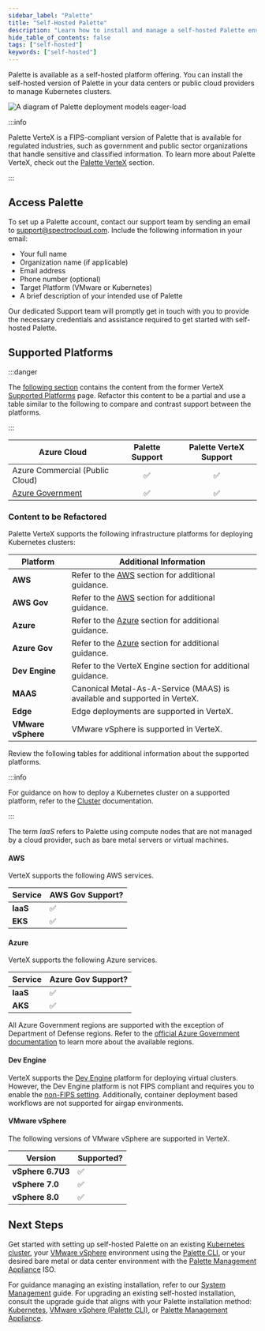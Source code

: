 ```yaml
---
sidebar_label: "Palette"
title: "Self-Hosted Palette"
description: "Learn how to install and manage a self-hosted Palette environment."
hide_table_of_contents: false
tags: ["self-hosted"]
keywords: ["self-hosted"]
---
```


Palette is available as a self-hosted platform offering. You can install the self-hosted version of Palette in your data
centers or public cloud providers to manage Kubernetes clusters.

![A diagram of Palette deployment models eager-load](/architecture_architecture-overview-deployment-models-on-prem-focus.webp)

:::info

Palette VerteX is a FIPS-compliant version of Palette that is available for regulated industries, such as government and
public sector organizations that handle sensitive and classified information. To learn more about Palette VerteX, check
out the [Palette VerteX](../vertex/vertex.md) section.

:::

## Access Palette

To set up a Palette account, contact our support team by sending an email to support@spectrocloud.com. Include the
following information in your email:

- Your full name
- Organization name (if applicable)
- Email address
- Phone number (optional)
- Target Platform (VMware or Kubernetes)
- A brief description of your intended use of Palette

Our dedicated Support team will promptly get in touch with you to provide the necessary credentials and assistance
required to get started with self-hosted Palette.

## Supported Platforms

:::danger

The [following section](#content-to-be-refactored) contains the content from the former VerteX
[Supported Platforms](https://docs.spectrocloud.com/vertex/supported-platforms/) page. Refactor this content to be a
partial and use a table similar to the following to compare and contrast support between the platforms.

:::

| **Azure Cloud**                                                                                | **Palette Support** | **Palette VerteX Support** |
| ---------------------------------------------------------------------------------------------- | :-----------------: | :------------------------: |
| Azure Commercial (Public Cloud)                                                                | :white_check_mark:  |     :white_check_mark:     |
| [Azure Government](https://azure.microsoft.com/en-us/explore/global-infrastructure/government) | :white_check_mark:  |     :white_check_mark:     |

### Content to be Refactored

Palette VerteX supports the following infrastructure platforms for deploying Kubernetes clusters:

| **Platform**       | **Additional Information**                                                |
| ------------------ | ------------------------------------------------------------------------- |
| **AWS**            | Refer to the [AWS](#aws) section for additional guidance.                 |
| **AWS Gov**        | Refer to the [AWS](#aws) section for additional guidance.                 |
| **Azure**          | Refer to the [Azure](#azure) section for additional guidance.             |
| **Azure Gov**      | Refer to the [Azure](#azure) section for additional guidance.             |
| **Dev Engine**     | Refer to the VerteX Engine section for additional guidance.               |
| **MAAS**           | Canonical Metal-As-A-Service (MAAS) is available and supported in VerteX. |
| **Edge**           | Edge deployments are supported in VerteX.                                 |
| **VMware vSphere** | VMware vSphere is supported in VerteX.                                    |

Review the following tables for additional information about the supported platforms.

:::info

For guidance on how to deploy a Kubernetes cluster on a supported platform, refer to the
[Cluster](../../clusters/clusters.md) documentation.

:::

The term _IaaS_ refers to Palette using compute nodes that are not managed by a cloud provider, such as bare metal
servers or virtual machines.

#### AWS

VerteX supports the following AWS services.

| **Service** | **AWS Gov Support?** |
| ----------- | -------------------- |
| **IaaS**    | ✅                   |
| **EKS**     | ✅                   |

#### Azure

VerteX supports the following Azure services.

| **Service** | **Azure Gov Support?** |
| ----------- | ---------------------- |
| **IaaS**    | ✅                     |
| **AKS**     | ✅                     |

All Azure Government regions are supported with the exception of Department of Defense regions. Refer to the
[official Azure Government documentation](https://learn.microsoft.com/en-us/azure/azure-government/documentation-government-overview-dod)
to learn more about the available regions.

#### Dev Engine

VerteX supports the [Dev Engine](../../devx/devx.md) platform for deploying virtual clusters. However, the Dev Engine
platform is not FIPS compliant and requires you to enable the
[non-FIPS setting](../vertex/system-management/enable-non-fips-settings/enable-non-fips-settings.md). Additionally,
container deployment based workflows are not supported for airgap environments.

#### VMware vSphere

The following versions of VMware vSphere are supported in VerteX.

| **Version**       | **Supported?** |
| ----------------- | -------------- |
| **vSphere 6.7U3** | ✅             |
| **vSphere 7.0**   | ✅             |
| **vSphere 8.0**   | ✅             |

## Next Steps

Get started with setting up self-hosted Palette on an existing [Kubernetes cluster](./kubernetes/kubernetes.md), your
[VMware vSphere](./vmware/vmware.md) environment using the [Palette CLI](../../automation/palette-cli/palette-cli.md),
or your desired bare metal or data center environment with the
[Palette Management Appliance](./management-appliance/management-appliance.md) ISO.

For guidance managing an existing installation, refer to our
[System Management](./system-management/system-management.md) guide. For upgrading an existing self-hosted installation,
consult the upgrade guide that aligns with your Palette installation method:
[Kubernetes](./kubernetes/upgrade/upgrade.md), [VMware vSphere (Palette CLI)](./vmware/upgrade/upgrade.md), or
[Palette Management Appliance](./management-appliance/upgrade.md).
